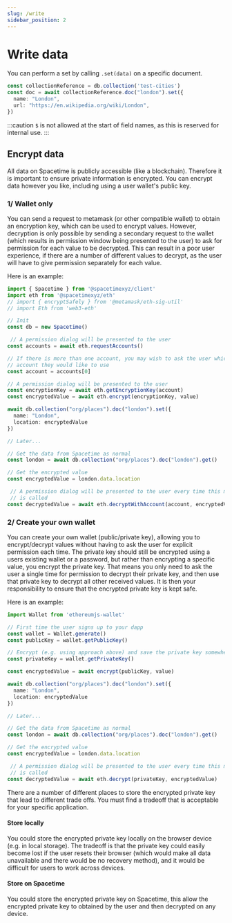 ```yaml
---
slug: /write
sidebar_position: 2
---
```


# Write data

You can perform a set by calling `.set(data)` on a specific document.

```ts
const collectionReference = db.collection('test-cities')
const doc = await collectionReference.doc("london").set({
  name: "London",
  url: "https://en.wikipedia.org/wiki/London",
})
```

:::caution
`$` is not allowed at the start of field names, as this is reserved for internal use.
:::


## Encrypt data

All data on Spacetime is publicly accessible (like a blockchain). Therefore it is important to ensure private information is encrypted. You can encrypt data however you like, including using a user wallet's public key.


### 1/ Wallet only

You can send a request to metamask (or other compatible wallet) to obtain an encryption key, which can be used to encrypt values. However, decryption is only possible by sending a secondary request to the wallet (which results in permission window being presented to the user) to ask for permission for each value to be decrypted. This can result in a poor user experience, if there are a number of different values to decrypt, as the user will have to give permission separately for each value.

Here is an example:

```ts
import { Spacetime } from '@spacetimexyz/client'
import eth from '@spacetimexyz/eth'
// import { encryptSafely } from '@metamask/eth-sig-util'
// import Eth from 'web3-eth'

// Init
const db = new Spacetime()

 // A permission dialog will be presented to the user
const accounts = await eth.requestAccounts()

// If there is more than one account, you may wish to ask the user which 
// account they would like to use
const account = accounts[0]

// A permission dialog will be presented to the user
const encryptionKey = await eth.getEncryptionKey(account)
const encryptedValue = await eth.encrypt(encryptionKey, value)

await db.collection("org/places").doc("london").set({
  name: "London",
  location: encryptedValue
})

// Later...

// Get the data from Spacetime as normal
const london = await db.collection("org/places").doc("london").get()

// Get the encrypted value
const encryptedValue = london.data.location

 // A permission dialog will be presented to the user every time this method 
 // is called
const decryptedValue = await eth.decryptWithAccount(account, encryptedValue)
```


### 2/ Create your own wallet

You can create your own wallet (public/private key), allowing you to encrypt/decrypt values without having to ask the user for explicit permission each time. The private key should still be encrypted using a users existing wallet or a password, but rather than encrypting a specific value, you encrypt the private key. That means you only need to ask the user a single time for permission to decrypt their private key, and then use that private key to decrypt all other received values. It is then your responsibility to ensure that the encrypted private key is kept safe.

Here is an example:

```ts
import Wallet from 'ethereumjs-wallet'

// First time the user signs up to your dapp
const wallet = Wallet.generate()
const publicKey = wallet.getPublicKey()

// Encrypt (e.g. using approach above) and save the private key somewhere safe 
const privateKey = wallet.getPrivateKey()

const encryptedValue = await encrypt(publicKey, value)

await db.collection("org/places").doc("london").set({
  name: "London",
  location: encryptedValue
})

// Later...

// Get the data from Spacetime as normal
const london = await db.collection("org/places").doc("london").get()

// Get the encrypted value
const encryptedValue = london.data.location

 // A permission dialog will be presented to the user every time this method 
 // is called
const decryptedValue = await eth.decrypt(privateKey, encryptedValue)
```

There are a number of different places to store the encrypted private key that lead to different trade offs. You must find a tradeoff that is acceptable for your specific application.

#### Store locally

You could store the encrypted private key locally on the browser device (e.g. in local storage). The tradeoff is that the private key could easily become lost if the user resets their browser (which would make all data unavailable and there would be no recovery method), and it would be difficult for users to work across devices. 


#### Store on Spacetime

You could store the encrypted private key on Spacetime, this allow the encrypted private key to obtained by the user and then decrypted on any device.
